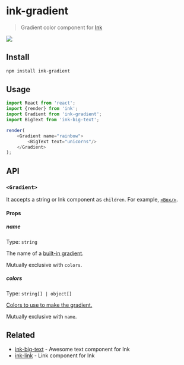 # ink-gradient

> Gradient color component for [Ink](https://github.com/vadimdemedes/ink)

![](screenshot.png)

## Install

```sh
npm install ink-gradient
```

## Usage

```js
import React from 'react';
import {render} from 'ink';
import Gradient from 'ink-gradient';
import BigText from 'ink-big-text';

render(
	<Gradient name="rainbow">
		<BigText text="unicorns"/>
	</Gradient>
);
```

## API

### `<Gradient>`

It accepts a string or Ink component as `children`. For example, [`<Box/>`](https://github.com/vadimdemedes/ink#box).

#### Props

##### name

Type: `string`

The name of a [built-in gradient](https://github.com/bokub/gradient-string#available-built-in-gradients).

Mutually exclusive with `colors`.

##### colors

Type: `string[] | object[]`

[Colors to use to make the gradient.](https://github.com/bokub/gradient-string#initialize-a-gradient)

Mutually exclusive with `name`.

## Related

- [ink-big-text](https://github.com/sindresorhus/ink-big-text) - Awesome text component for Ink
- [ink-link](https://github.com/sindresorhus/ink-link) - Link component for Ink
